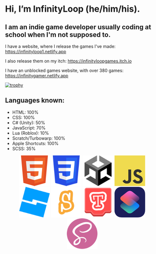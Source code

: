 # Hi, I’m InfinityLoop (he/him/his).

## I am an indie game developer usually coding at school when I'm not supposed to.

I have a website, where I release the games I've made: https://infinityloop1.netlify.app

I also release them on my itch: https://infinityloopgames.itch.io

I have an unblocked games website, with over 380 games: https://infinitygamer.netlify.app


[![trophy](https://github-profile-trophy.vercel.app/?username=InfinityLoop1)](https://github.com/ryo-ma/github-profile-trophy)

## Languages known:
- HTML: 100%
- CSS: 100%
- C# (Unity): 50%
- JavaScript: 70%
- Lua (Roblox): 10%
- Scratch/Turbowarp: 100%
- Apple Shortcuts: 100%
- SCSS: 35%

<div align="center">
  <img style="width: 100px; height: 100px;" src="images/html5.png">
  <img style="width: 100px; height: 100px;" src="images/css3.png">
  <img style="width: 100px; height: 100px;" src="images/unity.png">
  <img style="width: 100px; height: 100px;" src="images/js.png">
  <img style="width: 100px; height: 100px;" src="images/roblox.png">
  <img style="width: 100px; height: 100px;" src="images/scratch.png">
  <img style="width: 100px; height: 100px;" src="images/turbowarp.png">
  <img style="width: 100px; height: 100px;" src="images/shortcuts.png">
  <img style="width: 100px; height: 100px;" src="images/scss.png">
</div>
<!---
InfinityLoopGames/InfinityLoopGames is a ✨ special ✨ repository because its `README.md` (this file) appears on your GitHub profile.
You can click the Preview link to take a look at your changes.
--->
